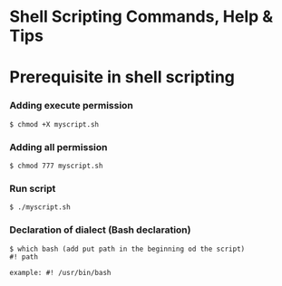 # Shell Scripting Commands, Help & Tips

# Prerequisite in shell scripting

### Adding execute permission

```
$ chmod +X myscript.sh
```

### Adding all permission

```
$ chmod 777 myscript.sh
```

### Run script

```
$ ./myscript.sh
```

### Declaration of dialect (Bash declaration)

```
$ which bash (add put path in the beginning od the script)
#! path

example: #! /usr/bin/bash

```
